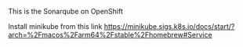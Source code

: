 This is the Sonarqube on OpenShift

Install minikube from this link https://minikube.sigs.k8s.io/docs/start/?arch=%2Fmacos%2Farm64%2Fstable%2Fhomebrew#Service
